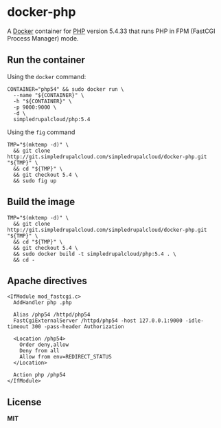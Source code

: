 # docker-php

A [Docker](https://docker.com/) container for [PHP](http://php.net/) version 5.4.33 that runs PHP in FPM (FastCGI Process Manager) mode.

## Run the container

Using the `docker` command:

    CONTAINER="php54" && sudo docker run \
      --name "${CONTAINER}" \
      -h "${CONTAINER}" \
      -p 9000:9000 \
      -d \
      simpledrupalcloud/php:5.4

Using the `fig` command

    TMP="$(mktemp -d)" \
      && git clone http://git.simpledrupalcloud.com/simpledrupalcloud/docker-php.git "${TMP}" \
      && cd "${TMP}" \
      && git checkout 5.4 \
      && sudo fig up

## Build the image

    TMP="$(mktemp -d)" \
      && git clone http://git.simpledrupalcloud.com/simpledrupalcloud/docker-php.git "${TMP}" \
      && cd "${TMP}" \
      && git checkout 5.4 \
      && sudo docker build -t simpledrupalcloud/php:5.4 . \
      && cd -

## Apache directives

    <IfModule mod_fastcgi.c>
      AddHandler php .php

      Alias /php54 /httpd/php54
      FastCgiExternalServer /httpd/php54 -host 127.0.0.1:9000 -idle-timeout 300 -pass-header Authorization

      <Location /php54>
        Order deny,allow
        Deny from all
        Allow from env=REDIRECT_STATUS
      </Location>

      Action php /php54
    </IfModule>

## License

**MIT**
